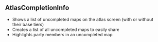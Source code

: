 ## AtlasCompletionInfo
- Shows a list of uncompleted maps on the atlas screen (with or without their base tiers)
- Creates a list of all uncompleted maps to easily share
- Highlights party members in an uncompleted map 
